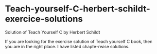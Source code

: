 # Teach-yourself-C-herbert-schildt-exercice-solutions
Solution of Teach Yourself C by Herbert Schildt

If you are looking for the exercise solution of Teach yourself C book, then you are in the right place. I have listed chapte-rwise solutions.
